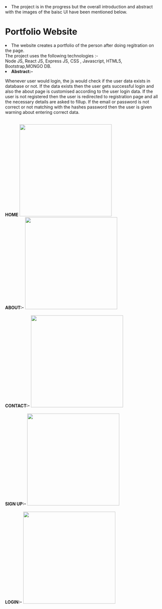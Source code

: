 <li>The project is in the progress but the overall introduction and abstract with the images of the baisc UI have been mentioned below.</li>

# Portfolio Website
<li>The website creates a portfolio of the person after doing regitration on the page.<br>
The project uses the following technologies :-<br>
Node JS, React JS, Express JS, CSS , Javascript, HTML5, Bootstrap,MONGO DB.</li>

<li><b>Abstract:-</b></li>
<p>Whenever user would login, the js would check if the user data exists in database or not. If the data exists then the user gets successful login and also the about page 
is customised according to the user login data.
If the user is not registered then the user is redirected to registration page and all the necessary details are asked to fillup.
If the email or password is not correct or not matching with the hashes password then the user is given warning about entering correct data.
</p>

<br>
<b>HOME</b>
<img height=300px src="https://user-images.githubusercontent.com/52337446/186898783-832381a3-899a-4d5e-ba3a-be1d40803d3e.png"></img>
<br>
<b>ABOUT:-</b>
<img height=300px src="https://user-images.githubusercontent.com/52337446/186898817-90034f05-31be-421c-954d-7349abea8dd7.png"></img>
</br>
<br>
<b>CONTACT:-</b>
<img height=300px src="https://user-images.githubusercontent.com/52337446/186898844-50eb9e40-c445-4b09-a2c9-215fa017d2d5.png"></img>
</br>
<br>
<b>SIGN UP:-</b>
<img height=300px src="https://user-images.githubusercontent.com/52337446/186898874-3ed713f5-bf6f-4cdb-8f6b-197bc692e3ef.png"></img>
</br>
<br>
<b>LOGIN:-</b>
<img height=300px src="https://user-images.githubusercontent.com/52337446/186898904-aa9d2874-79df-48a6-879a-b769bd9dd3be.png"></img>
</br>


